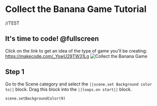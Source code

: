 # Collect the Banana Game Tutorial

//TEST

## It's time to code! @fullscreen
Click on the link to get an idea of the type of game you'll be creating:
https://makecode.com/_YswU29TW31Lg
![Collect the Banana Game](/static/1-fullgame.gif)

## Step 1

Go to the Scene category and select the ``||scene.set Background color to||`` block. Drag this block into the ``||loops.on start||`` block.

````blocks
scene.setBackgroundColor(9)
````

